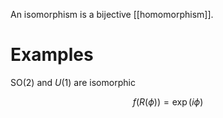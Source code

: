 An isomorphism is a bijective [[homomorphism]].

# Examples 

$\mathrm{SO}(2)$ and $U(1)$ are isomorphic

$$
f(R(\phi)) = \exp(i \phi)
$$